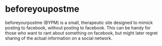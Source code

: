 # beforeyoupostme

beforeyourpostme (BYPM) is a small, therapeutic site designed to mimick posting to facebook, without posting to facebook. This can be handy for those who want to rant about something on facebook, but might later regret sharing of the actual information on a social network.
